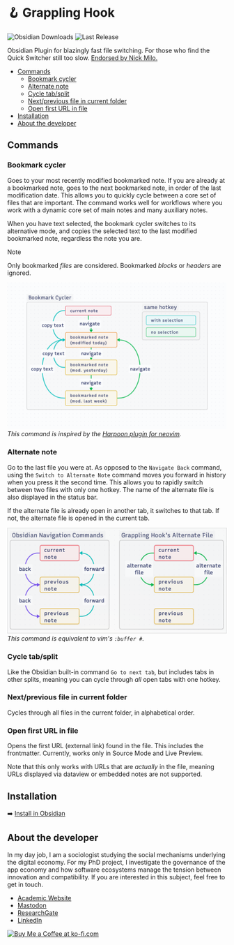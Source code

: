 # 🪝 Grappling Hook
![Obsidian Downloads](https://img.shields.io/badge/dynamic/json?logo=obsidian&color=%23483699&label=downloads&query=%24%5B%22grappling-hook%22%5D.downloads&url=https%3A%2F%2Fraw.githubusercontent.com%2Fobsidianmd%2Fobsidian-releases%2Fmaster%2Fcommunity-plugin-stats.json&style=plastic)
![Last Release](https://img.shields.io/github/v/release/chrisgrieser/grappling-hook?label=Latest%20Release&style=plastic)

Obsidian Plugin for blazingly fast file switching. For those who find the Quick
Switcher still too slow. [Endorsed by Nick Milo.](https://youtu.be/mcrcRXp5d8A?t=462)

<!-- toc -->

- [Commands](#commands)
	* [Bookmark cycler](#bookmark-cycler)
	* [Alternate note](#alternate-note)
	* [Cycle tab/split](#cycle-tabsplit)
	* [Next/previous file in current folder](#nextprevious-file-in-current-folder)
	* [Open first URL in file](#open-first-url-in-file)
- [Installation](#installation)
- [About the developer](#about-the-developer)

<!-- tocstop -->

## Commands

### Bookmark cycler
Goes to your most recently modified bookmarked note. If you are already at a
bookmarked note, goes to the next bookmarked note, in order of the last
modification date. This allows you to quickly cycle between a core set of files
that are important. The command works well for workflows where you work with a
dynamic core set of main notes and many auxiliary notes.

When you have text selected, the bookmark cycler switches to its alternative
mode, and copies the selected text to the last modified bookmarked note,
regardless the note you are.

> [!NOTE]
> Only bookmarked *files* are considered. Bookmarked *blocks* or *headers* are ignored.

![Illustration bookmark cycler](./illustration/bookmark-cycler.png)
*This command is inspired by the [Harpoon plugin for neovim](https://github.com/ThePrimeagen/harpoon).*

### Alternate note
Go to the last file you were at. As opposed to the `Navigate Back` command,
using the `Switch to Alternate Note` command moves you forward in history when
you press it the second time. This allows you to rapidly switch between two
files with only one hotkey. The name of the alternate file is also displayed in
the status bar.

If the alternate file is already open in another tab, it switches to that
tab. If not, the alternate file is opened in the current tab.

![Illustration alt-file](./illustration/alt-file.png)
*This command is equivalent to vim's `:buffer #`.*

### Cycle tab/split
Like the Obsidian built-in command `Go to next tab`, but includes tabs in other
splits, meaning you can cycle through *all* open tabs with one hotkey.

### Next/previous file in current folder
Cycles through all files in the current folder, in alphabetical order.

### Open first URL in file
Opens the first URL (external link) found in the file. This includes the
frontmatter. Currently, works only in Source Mode and Live Preview.

Note that this only works with URLs that are *actually* in the file, meaning URLs
displayed via dataview or embedded notes are not supported.

## Installation
➡️ [Install in Obsidian](https://obsidian.md/plugins?id=grappling-hook)

<!-- vale Google.FirstPerson = NO -->
## About the developer
In my day job, I am a sociologist studying the social mechanisms underlying the
digital economy. For my PhD project, I investigate the governance of the app
economy and how software ecosystems manage the tension between innovation and
compatibility. If you are interested in this subject, feel free to get in touch.

- [Academic Website](https://chris-grieser.de/)
- [Mastodon](https://pkm.social/@pseudometa)
- [ResearchGate](https://www.researchgate.net/profile/Christopher-Grieser)
- [LinkedIn](https://www.linkedin.com/in/christopher-grieser-ba693b17a/)

<a href='https://ko-fi.com/Y8Y86SQ91' target='_blank'>
<img
	height='36'
	style='border:0px;height:36px;'
	src='https://cdn.ko-fi.com/cdn/kofi1.png?v=3'
	border='0'
	alt='Buy Me a Coffee at ko-fi.com'
/></a>
